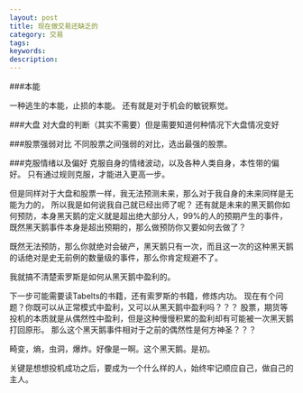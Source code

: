 ```yaml
---
layout: post
title: 现在做交易还缺乏的
category: 交易
tags: 
keywords: 
description: 
---
```



###本能


一种逃生的本能，止损的本能。
还有就是对于机会的敏锐察觉。

###大盘
对大盘的判断（其实不需要）但是需要知道何种情况下大盘情况变好

###股票强弱对比
不同股票之间强弱的对比，选出最强的股票。

###克服情绪以及偏好
克服自身的情绪波动，以及各种人类自身，本性带的偏好。
只有通过规则克服，才能进入更高一步。

但是同样对于大盘和股票一样，我无法预测未来，那么对于我自身的未来同样是无能为力的，
所以我是如何说我自己就已经出师了呢？
还有就是未来的黑天鹅你如何预防，本身黑天鹅的定义就是超出绝大部分人，99%的人的预期产生的事件，既然黑天鹅事件本身是超出预期的，那么做预防你又要如何去做了？

既然无法预防，那么你就绝对会破产，黑天鹅只有一次，而且这一次的这种黑天鹅的话绝对是史无前例的数量级的事件，那么你肯定规避不了。

我就搞不清楚索罗斯是如何从黑天鹅中盈利的。

下一步可能需要读Tabelts的书籍，还有索罗斯的书籍，修炼内功。
现在有个问题？你既可以从正常模式中盈利，又可以从黑天鹅中盈利吗？？？
股票，期货等投机的本质就是从偶然性中盈利，但是这种慢慢积累的盈利却有可能被一次黑天鹅打回原形。
那么这个黑天鹅事件相对于之前的偶然性是何方神圣？？？

畸变，熵，虫洞，爆炸。好像是一啊。这个黑天鹅。是初。

关键是想想投机成功之后，要成为一个什么样的人，始终牢记顺应自己，做自己的主人。



